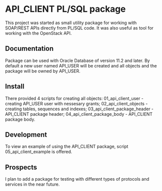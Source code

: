# API_CLIENT PL/SQL package

This project was started as small utility package for working with SOAP/REST APIs directly from PL/SQL code. 
It was also useful as tool for working with the OpenStack API.

## Documentation

Package can be used with Oracle Database of version 11.2 and later.
By default a new user named API_USER will be created and all objects and the package will be owned by API_USER.

## Install

There provided 4 scripts for creating all objects:
01_api_client_user - creating API_USER user with nessesary grants;
02_api_client_objects - creating tables, sequences and indexes;
03_api_client_package_header - API_CLIENT package header;
04_api_client_package_body - API_CLIENT package body.

## Development

To view an example of using the API_CLIENT package, script 05_api_client_example is offered.

## Prospects

I plan to add a package for testing with different types of protocols and services in the near future.
